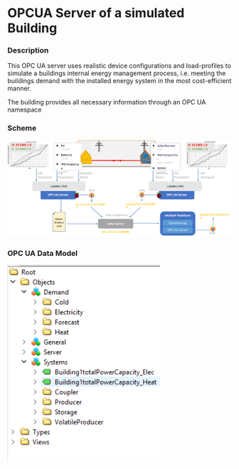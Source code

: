 # OPCUA Server of a simulated Building

### Description
This OPC UA server uses realistic device configurations and load-profiles to simulate a buildings internal energy management process, i.e. meeting the buildings demand with the installed energy system in the most cost-efficient manner.  

The building provides all necessary information through an OPC UA namespace


### Scheme

![alt text](https://github.com/JanAxelMayer/Building_OPCUA_Server/blob/master/Old%20Versions/Scheme.png)


### OPC UA Data Model

![alt text](https://github.com/JanAxelMayer/Building_OPCUA_Server/blob/master/Old%20Versions/OPCUAtree.PNG)
